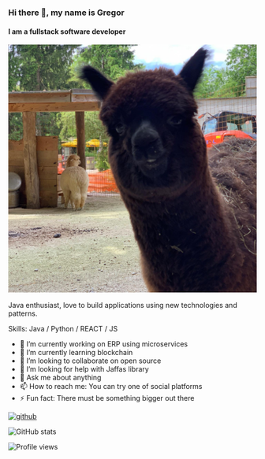### Hi there 👋, my name is Gregor
#### I am a fullstack software developer
![I am a fullstack software developer](assets/60511157_10219010903413690_4616518878837604352_o.jpg)

Java enthusiast, love to build applications using new technologies and patterns.

Skills: Java / Python / REACT / JS

- 🔭 I’m currently working on ERP using microservices 
- 🌱 I’m currently learning blockchain 
- 👯 I’m looking to collaborate on open source 
- 🤔 I’m looking for help with Jaffas library 
- 💬 Ask me about anything 
- 📫 How to reach me: You can try one of social platforms 
- ⚡ Fun fact: There must be something bigger out there 


[<img src='https://cdn.jsdelivr.net/npm/simple-icons@3.0.1/icons/github.svg' alt='github' height='40'>](https://github.com/gpor0)  

![GitHub stats](https://github-readme-stats.vercel.app/api?username=gpor0&show_icons=true)  

![Profile views](https://gpvc.arturio.dev/gpor0)  
